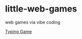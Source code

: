 # little-web-games
web games via vibe coding

[Typing Game](https://tcchiang.github.io/little-web-games/falling_letters_typing_game.html)
